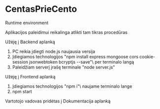# CentasPrieCento

Runtime environment

Aplikacijos paleidimui reikalinga atlikti tam tikras procedūras

Užėję į Backend aplanką
1. PC reikia įdiegti node.js naujausia versija
2. Įdiegiamos technologijos "npm install express mongoose cors cookie-session jsonwebtoken bcryptjs --save"\ per terminalo langą
3. Paleidžiam serverį įrašę terminale "node server.js"

Užėję į Frontend aplanką
1. Įdiegiamos technologijos "npm i"\ naujame terminalo lange
2. npm start

Vartotojo vadovas pridėtas į Dokumentacija aplanką
